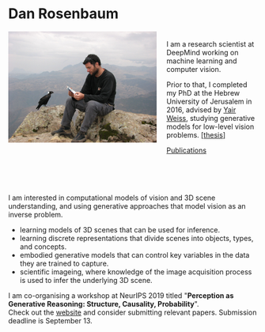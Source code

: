 
# Dan Rosenbaum
<div>
<img style="float: left; margin: 0px 20px 20px 0px;" src="/dan_rosenbaum.jpeg" alt="Dan Rosenbaum" width="300"/>

<br>
I am a research scientist at DeepMind working on machine learning and computer vision. 

Prior to that, I completed my PhD at the Hebrew University of Jerusalem in 2016, advised by [Yair Weiss](http://www.cs.huji.ac.il/~yweiss/), studying generative models for low-level vision problems. 
<a href="/DanRosenbaumThesis.pdf">[thesis]</a>


<!-- My current research deals with various problems in visual scene understanding, and generative approaches to solve them. I am also interested in approximate inference methods in probabilistic models. -->


[Publications](https://scholar.google.com/citations?user=a6CNXV8AAAAJ&hl=en)
</div>
<br><br><br>

I am interested in computational models of vision and 3D scene understanding, and using generative approaches that model vision as an inverse problem. 
- learning models of 3D scenes that can be used for inference.
- learning discrete representations that divide scenes into objects, types, and concepts.
- embodied generative models that can control key variables in the data they are trained to capture.
- scientific imageing, where knowledge of the image acquisition process is used to infer the underlying 3D scene.

<!--## Research:-->

I am co-organising a workshop at NeurIPS 2019 titled 
"**Perception as Generative Reasoning: Structure, Causality, Probability**".  
Check out the [website](https://pgr-workshop.github.io) and consider submitting relevant papers. Submission deadline is September 13.

